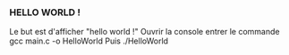 
### HELLO WORLD !

Le but est d'afficher "hello world !"
Ouvrir la console entrer le commande
	gcc main.c -o HelloWorld
Puis
	./HelloWorld

